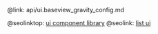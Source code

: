 @link: api/ui.baseview_gravity_config.md

@seolinktop: [ui component library](https://webix.com)
@seolink: [list ui](https://webix.com/widget/list/)